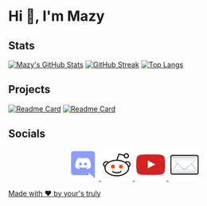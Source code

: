 # Hi :wave:, I'm Mazy

## Stats

[![Mazy's GitHub Stats](https://github-readme-stats.vercel.app/api?username=mazylol&show_icons=true&theme=tokyonight)](https://github.com/anuraghazra/github-readme-stats)
 [![GitHub Streak](http://github-readme-streak-stats.herokuapp.com?user=mazylol&theme=tokyonight&date_format=M%20j%5B%2C%20Y%5D)](https://git.io/streak-stats) 
[![Top Langs](https://github-readme-stats.vercel.app/api/top-langs/?username=mazylol&theme=tokyonight)](https://github.com/anuraghazra/github-readme-stats)


## Projects

[![Readme Card](https://github-readme-stats.vercel.app/api/pin/?username=mazylol&repo=mazbot&theme=tokyonight)](https://github.com/mazylol/mazbot)
[![Readme Card](https://github-readme-stats.vercel.app/api/pin/?username=mazylol&repo=garfield&theme=tokyonight)](https://github.com/mazylol/garfield)

## Socials
<p align="center" margin="30px">
 <span><a href="https://discord.gg/CHaNsbC"><img src="images/discord.png"></span>
 <span><a href="https://reddit.com/r/mazy"><img src="images/reddit.png"></span>
 <span><a href="https://www.youtube.com/channel/UCTU12OQOJq55jgqM88P8q0w"><img src="images/youtube.png"></span>
 <span><a href="mailto:mazylol@cock.li"><img src="images/mail.png"></span>
</p>

[Made with :heart: by your's truly](https://www.youtube.com/watch?v=dQw4w9WgXcQ)
